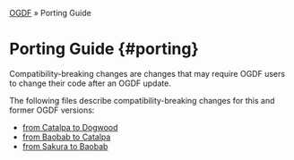 [OGDF](../README.md) » Porting Guide

# Porting Guide {#porting}

Compatibility-breaking changes are changes that may require OGDF users to
change their code after an OGDF update.

The following files describe compatibility-breaking changes
for this and former OGDF versions:

  * [from Catalpa to Dogwood](porting/dogwood.md)
  * [from Baobab to Catalpa](porting/catalpa.md)
  * [from Sakura to Baobab](porting/baobab.md)
